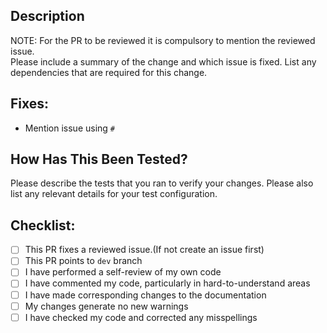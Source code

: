 ## Description

NOTE: For the PR to be reviewed it is compulsory to mention the reviewed issue.  
Please include a summary of the change and which issue is fixed. List any dependencies that are required for this change.

## Fixes:

- Mention issue using `#`

## How Has This Been Tested?

Please describe the tests that you ran to verify your changes. Please also list any relevant details for your test configuration.

## Checklist:

- [ ] This PR fixes a reviewed issue.(If not create an issue first)
- [ ] This PR points to `dev` branch 
- [ ] I have performed a self-review of my own code
- [ ] I have commented my code, particularly in hard-to-understand areas
- [ ] I have made corresponding changes to the documentation
- [ ] My changes generate no new warnings
- [ ] I have checked my code and corrected any misspellings
